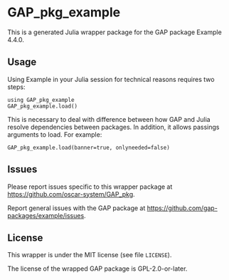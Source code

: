 # GAP_pkg_example

This is a generated Julia wrapper package for the GAP package Example 4.4.0.

## Usage

Using Example in your Julia session for technical reasons requires two steps:

    using GAP_pkg_example
    GAP_pkg_example.load()

This is necessary to deal with difference between how GAP and Julia
resolve dependencies between packages. In addition, it allows passings
arguments to load. For example:

    GAP_pkg_example.load(banner=true, onlyneeded=false)

## Issues

Please report issues specific to this wrapper package at <https://github.com/oscar-system/GAP_pkg>.

Report general issues with the GAP package at <https://github.com/gap-packages/example/issues>.

## License

This wrapper is under the MIT license (see file `LICENSE`).

The license of the wrapped GAP package is GPL-2.0-or-later.
